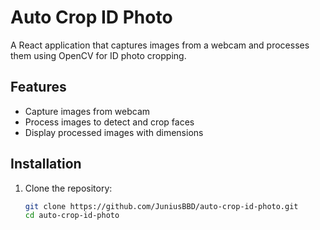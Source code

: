 # Auto Crop ID Photo

A React application that captures images from a webcam and processes them using OpenCV for ID photo cropping.

## Features

- Capture images from webcam
- Process images to detect and crop faces
- Display processed images with dimensions

## Installation

1. Clone the repository:
   ```bash
   git clone https://github.com/JuniusBBD/auto-crop-id-photo.git
   cd auto-crop-id-photo
   ```
